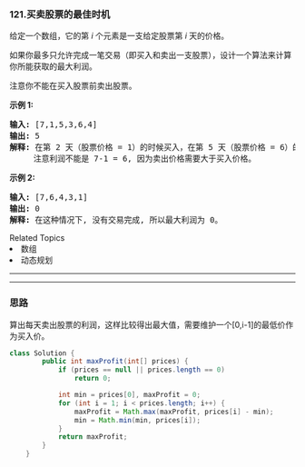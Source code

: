 ### 121.买卖股票的最佳时机
<p>给定一个数组，它的第&nbsp;<em>i</em> 个元素是一支给定股票第 <em>i</em> 天的价格。</p>

<p>如果你最多只允许完成一笔交易（即买入和卖出一支股票），设计一个算法来计算你所能获取的最大利润。</p>

<p>注意你不能在买入股票前卖出股票。</p>

<p><strong>示例 1:</strong></p>

<pre><strong>输入:</strong> [7,1,5,3,6,4]
<strong>输出:</strong> 5
<strong>解释: </strong>在第 2 天（股票价格 = 1）的时候买入，在第 5 天（股票价格 = 6）的时候卖出，最大利润 = 6-1 = 5 。
     注意利润不能是 7-1 = 6, 因为卖出价格需要大于买入价格。
</pre>

<p><strong>示例 2:</strong></p>

<pre><strong>输入:</strong> [7,6,4,3,1]
<strong>输出:</strong> 0
<strong>解释: </strong>在这种情况下, 没有交易完成, 所以最大利润为 0。
</pre>
<div><div>Related Topics</div><div><li>数组</li><li>动态规划</li></div></div>



---
---


### 思路
算出每天卖出股票的利润，这样比较得出最大值，需要维护一个[0,i-1]的最低价作为买入价。
``` java
class Solution {
        public int maxProfit(int[] prices) {
            if (prices == null || prices.length == 0)
                return 0;

            int min = prices[0], maxProfit = 0;
            for (int i = 1; i < prices.length; i++) {
                maxProfit = Math.max(maxProfit, prices[i] - min);
                min = Math.min(min, prices[i]);
            }
            return maxProfit;
        }
    }
```